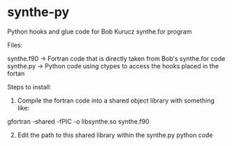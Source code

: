 # synthe-py
Python hooks and glue code for Bob Kurucz synthe.for program

Files:

synthe.f90 -> Fortran code that is directly taken from Bob's synthe.for code
synthe.py  -> Python code using ctypes to access the hooks placed in the fortan

Steps to install:

1) Compile the fortran code into a shared object library with something like:

gfortran -shared -fPIC -o libsynthe.so synthe.f90

2) Edit the path to this shared library within the synthe.py python code
